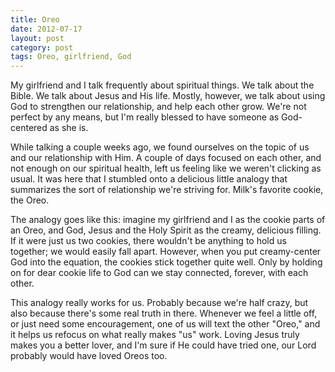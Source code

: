 ```yaml
---
title: Oreo
date: 2012-07-17
layout: post
category: post
tags: Oreo, girlfriend, God
---
```


My girlfriend and I talk frequently about spiritual things. We talk about the Bible. We talk about Jesus and His life. Mostly, however, we talk about using God to strengthen our relationship, and help each other grow. We're not perfect by any means, but I'm really blessed to have someone as God-centered as she is.

<!-- more -->

While talking a couple weeks ago, we found ourselves on the topic of us and our relationship with Him. A couple of days focused on each other, and not enough on our spiritual health, left us feeling like we weren't clicking as usual. It was here that I stumbled onto a delicious little analogy that summarizes the sort of relationship we're striving for. Milk's favorite cookie, the Oreo.

The analogy goes like this: imagine my girlfriend and I as the cookie parts of an Oreo, and God, Jesus and the Holy Spirit as the creamy, delicious filling. If it were just us two cookies, there wouldn't be anything to hold us together; we would easily fall apart. However, when you put creamy-center God into the equation, the cookies stick together quite well. Only by holding on for dear cookie life to God can we stay connected, forever, with each other.

This analogy really works for us. Probably because we're half crazy, but also because there's some real truth in there. Whenever we feel a little off, or just need some encouragement, one of us will text the other "Oreo," and it helps us refocus on what really makes "us" work. Loving Jesus truly makes you a better lover, and I'm sure if He could have tried one, our Lord probably would have loved Oreos too.